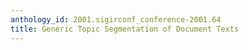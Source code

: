 ```yaml
---
anthology_id: 2001.sigirconf_conference-2001.64
title: Generic Topic Segmentation of Document Texts
---
```

